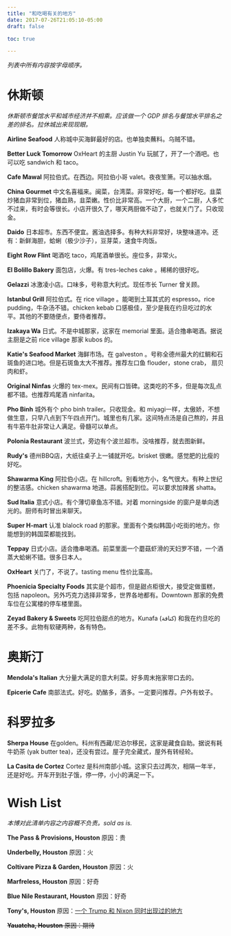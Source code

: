 ```yaml
---
title: "和吃喝有关的地方"
date: 2017-07-26T21:05:10-05:00
draft: false

toc: true

---
```


_列表中所有内容按字母顺序。_

# 休斯顿

_休斯顿市餐馆水平和城市经济并不相乘。应该做一个 GDP 排名与餐馆水平排名之差的排名。拉休城出来现现眼。_

**Airline Seafood** 人称城中买海鲜最好的店。也单独卖蘸料。乌贼不错。


**Better Luck Tomorrow** OxHeart 的主厨 Justin Yu 玩腻了，开了一个酒吧。也可以吃 sandwich 和 taco。


**Cafe Mawal**
阿拉伯式。在西边。阿拉伯小哥 valet。夜夜笙箫。可以抽水烟。

**China Gourmet**
中文名喜福来。闽菜，台湾菜。非常好吃，每一个都好吃。韭菜炒猪血非常到位，猪血熟，韭菜嫩。性价比非常高。一个大厨，一个二厨，人多忙不过来，有时会等很长。小店开很久了，哪天两厨做不动了，也就关门了。只收现金。

**Daido**
日本超市。东西不便宜。酱油选择多。有种大料非常好，块整味道冲。还有：新鲜海胆，蛤蜊（极少沙子），豆芽菜，速食牛肉饭。

**Eight Row Flint**
喝酒吃 taco，鸡尾酒单很长。座位多，非常火。

**El Bolillo Bakery**
面包店，火爆。有 tres-leches cake 。稀稀的很好吃。

**Gelazzi**
冰激凌小店。口味多，号称意大利式。现任市长 Turner 曾关顾。

**Istanbul Grill**
阿拉伯式。在 rice village 。能喝到土耳其式的 espresso。rice pudding，牛杂汤不错。chicken kebab 口感极佳，至少是我在约旦吃过的水平。其他的不要随便点，要侍者推荐。

**Izakaya Wa**
日式。不是中城那家，这家在 memorial 里面。适合撸串喝酒。据说主厨是之前 rice village 那家 kubos 的。

**Katie's Seafood Market**
海鲜市场。在 galveston 。号称全德州最大的红鲷和石斑鱼的进口地。但是石斑鱼太大不推荐。推荐左口鱼 flouder，stone crab，
扇贝肉和虾。

**Original Ninfas**
火爆的 tex-mex。民间有口皆碑。这类吃的不多，但是每次乱点都不错。也推荐鸡尾酒 ninfarita。

**Pho Binh**
城外有个 pho binh trailer。只收现金。和 miyagi一样，太傲娇，不想做生意，只早八点到下午四点开门。城里也有几家。这间特点汤是自己熬的，并且有牛筋牛肚非常让人满足。骨髓可以单点。

**Polonia Restaurant**
波兰式，旁边有个波兰超市。没啥推荐，就去图新鲜。

**Rudy's**
德州BBQ店，大纸往桌子上一铺就开吃。brisket 很嫩。感觉肥的比瘦的好吃。

**Shawarma King**
阿拉伯小店。在 hillcroft。别看地方小，名气很大。有种上世纪的整洁感。chicken shawarma 地道。蒜酱搭配到位。可以要求加辣酱 shatta。

**Sud Italia**
意式小店。有个薄切章鱼冻不错。对着 morningside 的窗户是单向透光的。厨师有时冒出来聊天。

**Super H-mart**
认准 blalock road 的那家。里面有个类似韩国小吃街的地方。你能想到的韩国菜都能找到。

**Teppay**
日式小店。适合撸串喝酒。前菜里面一个蘑菇虾滑的天妇罗不错，一个酒蒸大蛤蜊不错。很多日本人。

**OxHeart**
关门了，不说了。tasting menu 性价比蛮高。

**Phoenicia Specialty Foods**
其实是个超市，但是甜点柜很大，接受定做蛋糕，包括 napoleon。另外巧克力选择非常多，世界各地都有。Downtown 那家的免费车位在公寓楼的停车楼里面。

**Zeyad Bakery & Sweets**
吃阿拉伯甜点的地方。Kunafa (كنافة) 和我在约旦吃的差不多。此物有软硬两种，各有特色。

# 奥斯汀

**Mendola's Italian**
大分量大满足的意大利菜。好多周末拖家带口去的。

**Epicerie Cafe**
南部法式。好吃。奶酪多，酒多。一定要问推荐。户外有蚊子。

# 科罗拉多

**Sherpa House**
在golden。科州有西藏/尼泊尔移民，这家是藏食自助。据说有耗牛奶茶 (yak butter tea)，还没有尝过。屋子完全藏式，屋外有转经轮。

**La Casita de Cortez**
Cortez 是科州南部小城。这家只去过两次，相隔一年半，还是好吃。开车开到肚子饿，停一停，小小的满足一下。

# Wish List

_本博对此清单内容之内容概不负责。sold as is._

**The Pass & Provisions, Houston**
原因：贵

**Underbelly, Houston**
原因：火

**Coltivare Pizza & Garden, Houston**
原因：火

**Marfreless, Houston**
原因：好奇

**Blue Nile Restaurant, Houston**
原因：好奇

**Tony's, Houston**
原因：[一个 Trump 和 Nixon 同时出现过的地方](https://www.nytimes.com/2016/12/18/us/politics/when-donald-trump-partied-with-richard-nixon.html)

~~**Yauatcha, Houston** 原因：期待~~
